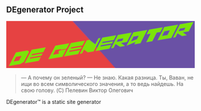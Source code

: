 ## DEgenerator Project
![Our logo. Gorye look'ovoe](static/DEgenerator.png)
> — А почему он зеленый?
> — Не знаю. Какая разница. Ты, Ваван, не ищи во всем символического значения, а то ведь найдешь. На свою голову.
> (C) Пелевин Виктор Олегович

DEgenerator™ is a static site generator
